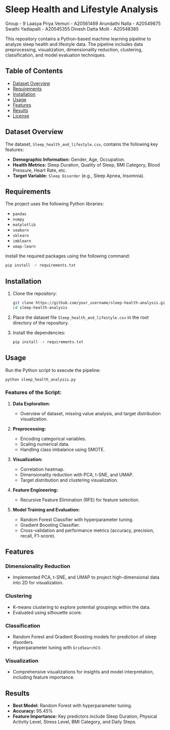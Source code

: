 # Sleep Health and Lifestyle Analysis
Group - 9
Laasya Priya Vemuri - A20561469
Arundathi Nalla - A20549875
Swathi Yadlapalli - A20545355
Dinesh Datta Molli - A20548385

This repository contains a Python-based machine learning pipeline to analyze sleep health and lifestyle data. The pipeline includes data preprocessing, visualization, dimensionality reduction, clustering, classification, and model evaluation techniques.


## Table of Contents

- [Dataset Overview](#dataset-overview)
- [Requirements](#requirements)
- [Installation](#installation)
- [Usage](#usage)
- [Features](#features)
- [Results](#results)
- [License](#license)


## Dataset Overview

The dataset, `Sleep_health_and_lifestyle.csv`, contains the following key features:

- **Demographic Information:** Gender, Age, Occupation.
- **Health Metrics:** Sleep Duration, Quality of Sleep, BMI Category, Blood Pressure, Heart Rate, etc.
- **Target Variable:** `Sleep Disorder` (e.g., Sleep Apnea, Insomnia).


## Requirements

The project uses the following Python libraries:

- `pandas`
- `numpy`
- `matplotlib`
- `seaborn`
- `sklearn`
- `imblearn`
- `umap-learn`

Install the required packages using the following command:

```bash
pip install -r requirements.txt
```

## Installation

1. Clone the repository:

   ```bash
   git clone https://github.com/your_username/sleep-health-analysis.git
   cd sleep-health-analysis
   ```

2. Place the dataset file `Sleep_health_and_lifestyle.csv` in the root directory of the repository.

3. Install the dependencies:

   ```bash
   pip install -r requirements.txt
   ```

## Usage

Run the Python script to execute the pipeline:

```bash
python sleep_health_analysis.py
```

### Features of the Script:

1. **Data Exploration:**
   - Overview of dataset, missing value analysis, and target distribution visualization.
   
2. **Preprocessing:**
   - Encoding categorical variables.
   - Scaling numerical data.
   - Handling class imbalance using SMOTE.

3. **Visualization:**
   - Correlation heatmap.
   - Dimensionality reduction with PCA, t-SNE, and UMAP.
   - Target distribution and clustering visualization.

4. **Feature Engineering:**
   - Recursive Feature Elimination (RFE) for feature selection.

5. **Model Training and Evaluation:**
   - Random Forest Classifier with hyperparameter tuning.
   - Gradient Boosting Classifier.
   - Cross-validation and performance metrics (accuracy, precision, recall, F1-score).


## Features

### Dimensionality Reduction
- Implemented PCA, t-SNE, and UMAP to project high-dimensional data into 2D for visualization.

### Clustering
- K-means clustering to explore potential groupings within the data.
- Evaluated using silhouette score.

### Classification
- Random Forest and Gradient Boosting models for prediction of sleep disorders.
- Hyperparameter tuning with `GridSearchCV`.

### Visualization
- Comprehensive visualizations for insights and model interpretation, including feature importance.

## Results

- **Best Model:** Random Forest with hyperparameter tuning.
- **Accuracy:** 95.45%
- **Feature Importance:**
  Key predictors include Sleep Duration, Physical Activity Level, Stress Level, BMI Category, and Daily Steps.
